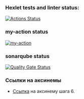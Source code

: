 ### Hexlet tests and linter status:
[![Actions Status](https://github.com/wasiliyterkin46/java-project-71/actions/workflows/hexlet-check.yml/badge.svg)](https://github.com/wasiliyterkin46/java-project-71/actions)

### my-action status
[![my-action](https://github.com/wasiliyterkin46/java-project-71/actions/workflows/my-workflow.yml/badge.svg)](https://github.com/wasiliyterkin46/java-project-71/actions/workflows/my-workflow.yml)

### sonarqube status
[![Quality Gate Status](https://sonarcloud.io/api/project_badges/measure?project=wasiliyterkin46_java-project-71&metric=alert_status)](https://sonarcloud.io/summary/new_code?id=wasiliyterkin46_java-project-71)

### Ссылки на аксинемы
- [Ссылка](https://asciinema.org/a/8TqoTHTnWNlpBjMCMItajnsEg) на аксинему шага 6.

